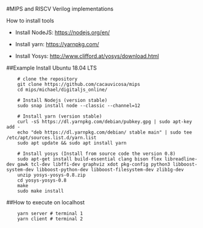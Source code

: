 #MIPS and RISCV Verilog implementations

How to install tools

- Install NodeJS: https://nodejs.org/en/

- Install yarn: https://yarnpkg.com/

- Install Yosys: http://www.clifford.at/yosys/download.html

##Example Install Ubuntu 18.04 LTS

```
	# clone the repository
	git clone https://github.com/cacauvicosa/mips
	cd mips/michael/digitaljs_online/

	# Install Nodejs (version stable)
	sudo snap install node --classic --channel=12
	
	# Install yarn (version stable)
	curl -sS https://dl.yarnpkg.com/debian/pubkey.gpg | sudo apt-key add -
	echo "deb https://dl.yarnpkg.com/debian/ stable main" | sudo tee /etc/apt/sources.list.d/yarn.list
	sudo apt update && sudo apt install yarn
	
	# Install yosys (Install from source code the version 0.8)
	sudo apt-get install build-essential clang bison flex libreadline-dev gawk tcl-dev libffi-dev graphviz xdot pkg-config python3 libboost-system-dev libboost-python-dev libboost-filesystem-dev zlib1g-dev
	unzip yosys-yosys-0.8.zip
	cd yosys-yosys-0.8
	make
	sudo make install
```

##How to execute on localhost 

```
	yarn server # terminal 1
	yarn client # terminal 2
```


